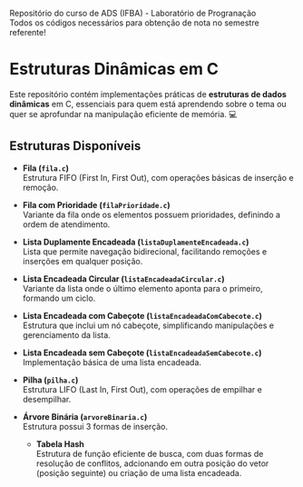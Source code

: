 <p> Repositório do curso de ADS (IFBA) - Laboratório de Progranação <br>
 Todos os códigos necessários para obtenção de nota no semestre referente!</p>

 # Estruturas Dinâmicas em C

Este repositório contém implementações práticas de **estruturas de dados dinâmicas** em C, essenciais para quem está aprendendo sobre o tema ou quer se aprofundar na manipulação eficiente de memória. 💻

## Estruturas Disponíveis

- **Fila (`fila.c`)**  
  Estrutura FIFO (First In, First Out), com operações básicas de inserção e remoção.

- **Fila com Prioridade (`filaPrioridade.c`)**  
  Variante da fila onde os elementos possuem prioridades, definindo a ordem de atendimento.

- **Lista Duplamente Encadeada (`listaDuplamenteEncadeada.c`)**  
  Lista que permite navegação bidirecional, facilitando remoções e inserções em qualquer posição.

- **Lista Encadeada Circular (`listaEncadeadaCircular.c`)**  
  Variante da lista onde o último elemento aponta para o primeiro, formando um ciclo.

- **Lista Encadeada com Cabeçote (`listaEncadeadaComCabecote.c`)**  
  Estrutura que inclui um nó cabeçote, simplificando manipulações e gerenciamento da lista.

- **Lista Encadeada sem Cabeçote (`listaEncadeadaSemCabecote.c`)**  
  Implementação básica de uma lista encadeada.

- **Pilha (`pilha.c`)**  
  Estrutura LIFO (Last In, First Out), com operações de empilhar e desempilhar.

- **Árvore Binária (`arvoreBinaria.c`)**  
  Estrutura possui 3 formas de inserção.

  - **Tabela Hash**  
  Estrutura de função eficiente de busca, com duas formas de resolução de conflitos, adcionando em outra posição do vetor (posição seguinte) ou criação de uma lista encadeada.
